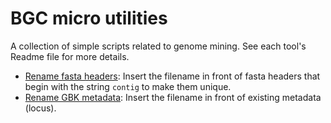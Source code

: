 # BGC micro utilities

A collection of simple scripts related to genome mining. See each tool's Readme file for more details.

* [Rename fasta headers](/rename_fasta_headers): Insert the filename in front of fasta headers that begin with the string `contig` to make them unique.
* [Rename GBK metadata](/rename_gbk_metadata): Insert the filename in front of existing metadata (locus).
